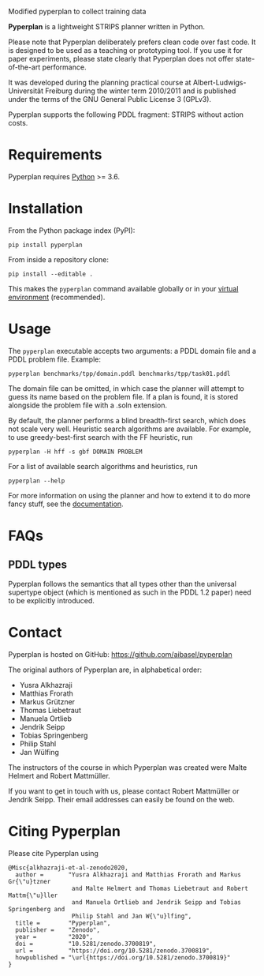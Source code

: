 Modified pyperplan to collect training data


**Pyperplan** is a lightweight STRIPS planner written in Python.

Please note that Pyperplan deliberately prefers clean code over fast
code. It is designed to be used as a teaching or prototyping tool. If
you use it for paper experiments, please state clearly that Pyperplan
does not offer state-of-the-art performance.

It was developed during the planning practical course at
Albert-Ludwigs-Universität Freiburg during the winter term 2010/2011 and
is published under the terms of the GNU General Public License 3
(GPLv3).

Pyperplan supports the following PDDL fragment: STRIPS without action
costs.

# Requirements

Pyperplan requires [Python](https://python.org) >= 3.6.

# Installation

From the Python package index (PyPI):

    pip install pyperplan

From inside a repository clone:

    pip install --editable .

This makes the `pyperplan` command available globally or in your [virtual
environment](https://docs.python.org/3/tutorial/venv.html) (recommended).

# Usage

The `pyperplan` executable accepts two arguments: a PDDL domain file and a
PDDL problem file. Example:

    pyperplan benchmarks/tpp/domain.pddl benchmarks/tpp/task01.pddl

The domain file can be omitted, in which case the planner will attempt
to guess its name based on the problem file. If a plan is found, it is
stored alongside the problem file with a .soln extension.

By default, the planner performs a blind breadth-first search, which
does not scale very well. Heuristic search algorithms are available. For
example, to use greedy-best-first search with the FF heuristic, run

    pyperplan -H hff -s gbf DOMAIN PROBLEM

For a list of available search algorithms and heuristics, run

    pyperplan --help

For more information on using the planner and how to extend it to do
more fancy stuff, see the [documentation](doc/documentation.md).

# FAQs

## PDDL types

Pyperplan follows the semantics that all types other than the universal
supertype object (which is mentioned as such in the PDDL 1.2 paper) need
to be explicitly introduced.

# Contact

Pyperplan is hosted on GitHub: <https://github.com/aibasel/pyperplan>

The original authors of Pyperplan are, in alphabetical order:

  - Yusra Alkhazraji
  - Matthias Frorath
  - Markus Grützner
  - Thomas Liebetraut
  - Manuela Ortlieb
  - Jendrik Seipp
  - Tobias Springenberg
  - Philip Stahl
  - Jan Wülfing

The instructors of the course in which Pyperplan was created were Malte
Helmert and Robert Mattmüller.

If you want to get in touch with us, please contact Robert Mattmüller or
Jendrik Seipp. Their email addresses can easily be found on the web.

# Citing Pyperplan

Please cite Pyperplan using

    @Misc{alkhazraji-et-al-zenodo2020,
      author =       "Yusra Alkhazraji and Matthias Frorath and Markus Gr{\"u}tzner
                      and Malte Helmert and Thomas Liebetraut and Robert Mattm{\"u}ller
                      and Manuela Ortlieb and Jendrik Seipp and Tobias Springenberg and
                      Philip Stahl and Jan W{\"u}lfing",
      title =        "Pyperplan",
      publisher =    "Zenodo",
      year =         "2020",
      doi =          "10.5281/zenodo.3700819",
      url =          "https://doi.org/10.5281/zenodo.3700819",
      howpublished = "\url{https://doi.org/10.5281/zenodo.3700819}"
    }
